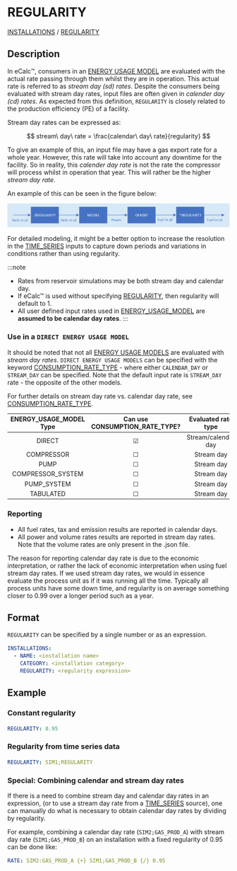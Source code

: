 # REGULARITY

[INSTALLATIONS](INSTALLATIONS) /
[REGULARITY](REGULARITY)

## Description

In eCalc™, consumers in an [ENERGY USAGE MODEL](ENERGY_USAGE_MODEL) are evaluated with the actual rate passing through them whilst
they are in operation. This actual rate is referred to as _stream day (sd) rates_.
Despite the consumers being evaluated with stream day rates, input files are often given in _calender day (cd) rates_. As expected from this definition, `REGULARITY` is closely related to the production efficiency (PE) of a facility.

Stream day rates can be expressed as:

$$
stream\ day\ rate = \frac{calendar\ day\ rate}{regularity}
$$

To give an example of this, an input file may have a gas export rate for a whole year. However, this rate will take into account any downtime for the facility. So in reality, this _calender day rate_ is not the rate the compressor will process whilst in operation that year. This will rather be the higher _stream day rate_.



An example of this can be seen in the figure below:

![Regularity work flow example](regularity.png)

For detailed modeling, it might be a better option to increase the resolution in the [TIME_SERIES](TIME_SERIES.md)
inputs to capture down periods and variations in conditions rather than using regularity.

:::note
- Rates from reservoir simulations may be both stream day and calendar day.
- If eCalc™ is used
without specifying [REGULARITY](REGULARITY), then regularity will default to 1.
- All user defined input rates used in [ENERGY_USAGE_MODEL](ENERGY_USAGE_MODEL) are **assumed to be calendar day rates**.
:::

### Use in a `DIRECT ENERGY USAGE MODEL`

It should be noted that not all [ENERGY USAGE MODELS](ENERGY_USAGE_MODEL) are evaluated with _stream day rates_.
`DIRECT ENERGY USAGE MODELS` can be specified with the keyword [CONSUMPTION_RATE_TYPE](CONSUMPTION_RATE_TYPE) - where either `CALENDAR_DAY` or `STREAM_DAY` can be specified.
Note that the default input rate is `STREAM_DAY` rate - the opposite of the other models.

For further details on stream day rate vs. calendar day rate, see [CONSUMPTION_RATE_TYPE](CONSUMPTION_RATE_TYPE).

|ENERGY_USAGE_MODEL Type|Can use CONSUMPTION_RATE_TYPE?|Evaluated rate type|
|:---:|:---:|:---:|
DIRECT|&#9745; | Stream/calender day|
COMPRESSOR|&#9744;| Stream day|
|PUMP|&#9744;| Stream day|
|COMPRESSOR_SYSTEM|&#9744;| Stream day|
|PUMP_SYSTEM|&#9744;| Stream day|
|TABULATED|&#9744;| Stream day|

### Reporting

- All fuel rates, tax and emission results are reported in calendar days.
- All power and volume rates results are reported in stream day rates. Note that the volume rates are only present in the .json file.

The reason for reporting calendar day rate is due to the economic interpretation, or rather the lack of economic
interpretation when using fuel stream day rates. If we used stream day rates, we would in essence evaluate the process
unit as if it was running all the time. Typically all process units have some down time, and regularity is
on average something closer to 0.99 over a longer period such as a year.

## Format

`REGULARITY` can be specified by a single number or as an expression.

~~~~~~~~yaml
INSTALLATIONS:
  - NAME: <installation name>
    CATEGORY: <installation category>
    REGULARITY: <regularity expression>
~~~~~~~~

## Example

### Constant regularity

~~~~~~~~yaml
REGULARITY: 0.95
~~~~~~~~

### Regularity from time series data

~~~~~~~~yaml
REGULARITY: SIM1;REGULARITY
~~~~~~~~

### Special: Combining calendar and stream day rates

If there is a need to combine stream day and calendar day rates in an expression,
(or to use a stream day rate from a [TIME_SERIES](TIME_SERIES.md) source), one can manually do
what is necessary to obtain calendar day rates by dividing by regularity.

For example, combining a calendar day rate (`SIM2;GAS_PROD_A`) with stream day rate
(`SIM1;GAS_PROD_B`) on an installation with a fixed regularity of 0.95 can be done like:

~~~~~~~~yaml
RATE: SIM2:GAS_PROD_A {+} SIM1;GAS_PROD_B {/} 0.95
~~~~~~~~
